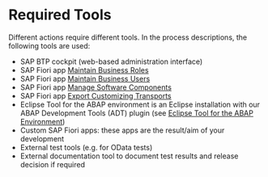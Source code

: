 <!-- loio0b958827ed15443ab07ca6da076efa1a -->

# Required Tools

Different actions require different tools. In the process descriptions, the following tools are used:

-   SAP BTP cockpit \(web-based administration interface\)
-   SAP Fiori app [Maintain Business Roles](../50_administration_and_ops/maintain-business-roles-8980ad0.md)
-   SAP Fiori app [Maintain Business Users](../50_administration_and_ops/maintain-business-users-e40e710.md)
-   SAP Fiori app [Manage Software Components](../50_administration_and_ops/manage-software-components-3dcf76a.md) 
-   SAP Fiori app [Export Customizing Transports](../50_administration_and_ops/export-customizing-transports-fa7366c.md)
-   Eclipse Tool for the ABAP environment is an Eclipse installation with our ABAP Development Tools \(ADT\) plugin \(see [Eclipse Tool for the ABAP Environment](https://help.sap.com/viewer/65de2977205c403bbc107264b8eccf4b/Cloud/en-US/54dd7126d5b74efeb7a21f6b0bfe5f1a.html)\)
-   Custom SAP Fiori apps: these apps are the result/aim of your development
-   External test tools \(e.g. for OData tests\)
-   External documentation tool to document test results and release decision if required

